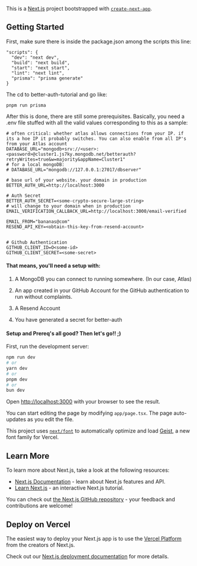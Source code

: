 This is a [Next.js](https://nextjs.org) project bootstrapped with [`create-next-app`](https://nextjs.org/docs/app/api-reference/cli/create-next-app).

## Getting Started
First, make sure there is inside the package.json among the scripts this line:

```
"scripts": {
  "dev": "next dev",
  "build": "next build",
  "start": "next start",
  "lint": "next lint",
  "prisma": "prisma generate"
}
```

The cd to better-auth-tutorial and go like:

```
pnpm run prisma
```

After this is done, there are still some prerequisites. Basically, you need a .env file stuffed with all the valid values corresponding to this as a sample:

```
# often critical: whether atlas allows connections from your IP. if its a hoe IP it probably switches. You can also enable from all IP's from your Atlas account
DATABASE_URL="mongodb+srv://<user>:<password>@cluster1.js7ky.mongodb.net/betterauth?retryWrites=true&w=majority&appName=Cluster1"
# for a local mongoDB:
# DATABASE_URL="mongodb://127.0.0.1:27017/dbserver"

# base url of your website. your domain in production
BETTER_AUTH_URL=http://localhost:3000 

# Auth Secret
BETTER_AUTH_SECRET=<some-crypto-secure-large-string>
# will change to your domain when in production
EMAIL_VERIFICATION_CALLBACK_URL=http://localhost:3000/email-verified

EMAIL_FROM="bananas@com"
RESEND_API_KEY=<obtain-this-key-from-resend-account>


# Github Authentication
GITHUB_CLIENT_ID=O<some-id>
GITHUB_CLIENT_SECRET=<some-secret>
```


#### That means, you'll need a setup with:
1) A MongoDB you can connect to running somewhere. (In our case, Atlas)

2) An app created in your GitHub Account for the GitHub authentication to run without complaints.

3) A Resend Account

4) You have generated a secret for better-auth

#### Setup and Prereq's all good? Then let's go!! ;)


First, run the development server:

```bash
npm run dev
# or
yarn dev
# or
pnpm dev
# or
bun dev
```

Open [http://localhost:3000](http://localhost:3000) with your browser to see the result.

You can start editing the page by modifying `app/page.tsx`. The page auto-updates as you edit the file.

This project uses [`next/font`](https://nextjs.org/docs/app/building-your-application/optimizing/fonts) to automatically optimize and load [Geist](https://vercel.com/font), a new font family for Vercel.

## Learn More

To learn more about Next.js, take a look at the following resources:

- [Next.js Documentation](https://nextjs.org/docs) - learn about Next.js features and API.
- [Learn Next.js](https://nextjs.org/learn) - an interactive Next.js tutorial.

You can check out [the Next.js GitHub repository](https://github.com/vercel/next.js) - your feedback and contributions are welcome!

## Deploy on Vercel

The easiest way to deploy your Next.js app is to use the [Vercel Platform](https://vercel.com/new?utm_medium=default-template&filter=next.js&utm_source=create-next-app&utm_campaign=create-next-app-readme) from the creators of Next.js.

Check out our [Next.js deployment documentation](https://nextjs.org/docs/app/building-your-application/deploying) for more details.

